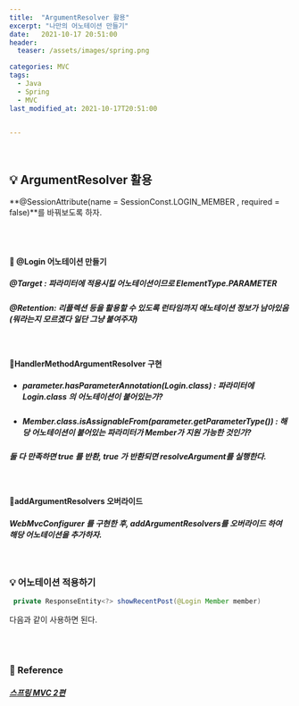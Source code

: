 ```yaml
---
title:  "ArgumentResolver 활용"
excerpt: "나만의 어노테이션 만들기"
date:   2021-10-17 20:51:00
header:
  teaser: /assets/images/spring.png

categories: MVC
tags:
  - Java
  - Spring
  - MVC
last_modified_at: 2021-10-17T20:51:00


---
```


<br/>

## 💡 ArgumentResolver 활용

<script src="https://gist.github.com/ShinDongHun1/26b68e43f3b5b99e35be393c9a05aa62.js"></script>

**@SessionAttribute(name = SessionConst.LOGIN_MEMBER , required = false)**를 바꿔보도록 하자.

<br/>

<br/>

#### 🔎 @Login 어노테이션 만들기

<script src="https://gist.github.com/ShinDongHun1/735005d1d0e72d55fb92700016a40ce0.js"></script>

##### @Target : 파라미터에 적용시킬 어노테이션이므로  ElementType.PARAMETER

##### @Retention: 리플렉션 등을 활용할 수 있도록 런타임까지 애노테이션 정보가 남아있음 (뭐라는지 모르겠다 일단 그냥 붙여주자)

<br/>

#### 🔎HandlerMethodArgumentResolver 구현

<script src="https://gist.github.com/ShinDongHun1/36ce546b3b2f132d77332ccf72fdf1d0.js"></script>

- ##### parameter.hasParameterAnnotation(Login.class) : 파라미터에 Login.class 의 어노테이션이 붙어있는가?

- ##### Member.class.isAssignableFrom(parameter.getParameterType()) : 해당 어노테이션이 붙어있는 파라미터가 Member가 지원 가능한 것인가?

##### 둘 다 만족하면 true 를 반환, true 가 반환되면 resolveArgument를 실행한다.

<br/>

#### 🔎addArgumentResolvers 오버라이드

<script src="https://gist.github.com/ShinDongHun1/aeda216dc1a368fad75b7ea37978e8ed.js"></script>

##### WebMvcConfigurer 를 구현한 후, addArgumentResolvers를 오버라이드 하여 해당 어노테이션을 추가하자.

<br/>

### 💡 어노테이션 적용하기

<script src="https://gist.github.com/ShinDongHun1/c8f1c57f4fa15ade30371adb6d525909.js"></script>

```java
 private ResponseEntity<?> showRecentPost(@Login Member member)  
```

다음과 같이 사용하면 된다.

<br/>

<br/>

### 📔 Reference

##### [스프링 MVC 2편](https://www.inflearn.com/course/%EC%8A%A4%ED%94%84%EB%A7%81-mvc-2/dashboard)

<br/>
<br/>